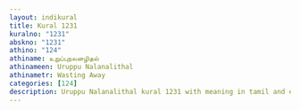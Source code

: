 ```yaml
---
layout: indikural
title: Kural 1231
kuralno: "1231"
abskno: "1231"
athino: "124"
athiname: உறுப்புநலனழிதல்
athinameen: Uruppu Nalanalithal
athinametr: Wasting Away
categories: [124]
description: Uruppu Nalanalithal kural 1231 with meaning in tamil and english 
---
```


